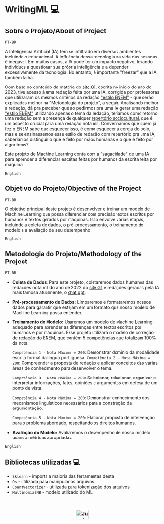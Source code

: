 # WritingML :computer:
## Sobre o Projeto/About of Project

`PT-BR`

A Inteligência Artificial (IA) tem se infiltrado em diversos ambientes, incluindo o educacional. A influência dessa tecnologia na vida das pessoas é inegável. Em muitos casos, a IA pode ter um impacto negativo, levando indivíduos a questionar sua própria inteligência e a depender excessivamente da tecnologia. No entanto, é importante "freezar" que a IA também falha.

Com base no conteúdo da matéria do [site G1](https://g1.globo.com/educacao/noticia/2023/01/07/robo-chatgpt-escreve-redacao-do-enem-em-50-segundos-saiba-quanto-ele-tiraria-na-prova.ghtml), escrita no inicio do ano de 2023, tive acesso à uma redação feita por uma IA, corrigida por professoras que utilizaram os mesmos critérios da redação ["estilo ENEM"](https://vestibular.brasilescola.uol.com.br/enem/como-fazer-redacao-enem.htm) - que serão explicados melhor na "Metodologia do projeto", a seguir. Analisando melhor a redação, dá pra perceber que ao pedirmos pra uma IA gerar uma redação ["estilo ENEM"](https://vestibular.brasilescola.uol.com.br/enem/como-fazer-redacao-enem.htm) utilizando apenas o tema da redação, teríamos como retorno uma redação sem a presença de qualquer [repertório sociocultural](https://blog.unp.br/repertorio-sociocultural/), que é um aspecto crucial para uma redação nota mil. Convenhamos que quem já fez o ENEM sabe que esquecer isso, é como esquecer a cereja do bolo, mas e se ensinassemos esse estilo de redação com repertório pra uma IA, saberiámos distinguir o que é feito por mãos humanas e o que é feito por algoritmos?

Este projeto de Machine Learning conta com a "sagacidade" de uma IA para aprender a diferenciar escritas feitas por humanos da escrita feita por máquina.

`English`


## Objetivo do Projeto/Objective of the Project

`PT-BR`

O objetivo principal deste projeto é desenvolver e treinar um modelo de Machine Learning que possa diferenciar com precisão textos escritos por humanos e textos gerados por máquinas. Isso envolve várias etapas, incluindo a coleta de dados, o pré-processamento, o treinamento do modelo e a avaliação de seu desempenho

`English`


## Metodologia do Projeto/Methodology of the Project

`PT-BR`

- __Coleta de Dados:__ Para este projeto, coletaremos dados humanos das redações nota mil do ano de 2022 do [site G1](https://g1.globo.com/educacao/noticia/2023/04/10/enem-2022-leia-redacoes-nota-mil.ghtml) e redações geradas pela IA mais famosa atualmente, o [chat gpt](https://chat.openai.com/).

- __Pré-processamento de Dados:__ Limparemos e formataremos nossos dados para garantir que estejam em um formato que nosso modelo de Machine Learning possa entender.

- __Treinamento do Modelo:__ Usaremos um modelo de Machine Learning adequado para aprender as diferenças entre textos escritos por humanos e por máquinas. Esse projeto utilizará o modelo de correção de redação do ENEM, que contém 5 competências que totalizam 100% da nota.

    `Competência 1 - Nota Máxima = 200`: Demonstrar domínio da modalidade escrita formal da língua portuguesa.
    `Competência 2 - Nota Máxima = 200`: Compreender a proposta de redação e aplicar conceitos das várias áreas de conhecimento para desenvolver o tema.

    `Competência 3 - Nota Máxima = 200`: Selecionar, relacionar, organizar e interpretar informações, fatos, opiniões e argumentos em defesa de um ponto de vista.

    `Competência 4 - Nota Máxima = 200`: Demonstrar conhecimento dos mecanismos linguísticos necessários para a construção da argumentação.
    
    `Competência 5 - Nota Máxima = 200`: Elaborar proposta de intervenção para o problema abordado, respeitando os direitos humanos.


- __Avaliação do Modelo:__ Avaliaremos o desempenho de nosso modelo usando métricas apropriadas.

`English`


## Bibliotecas utilizadas 💻
- `Sklearn` - importa a maioria das ferramentas desta
- `Os` - utilizada para manipular os arquivos
- `CountVectorizer` - utilizada para tokenização dos arquivos
- `MultinomialNB` - modelo utilizado do ML

##
<h3 align="center">
  <div style="display: inline_block"><br>
    <img align="center" alt="Jupyter" height="30" width="40" src="https://cdn.jsdelivr.net/gh/devicons/devicon/icons/jupyter/jupyter-original.svg">
  </div>
</h3>